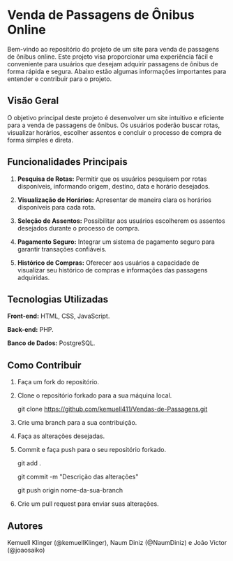 # Venda de Passagens de Ônibus Online
Bem-vindo ao repositório do projeto de um site para venda de passagens de ônibus online. Este projeto visa proporcionar uma experiência fácil e conveniente para usuários que desejam adquirir passagens de ônibus de forma rápida e segura. Abaixo estão algumas informações importantes para entender e contribuir para o projeto.

## Visão Geral
O objetivo principal deste projeto é desenvolver um site intuitivo e eficiente para a venda de passagens de ônibus. Os usuários poderão buscar rotas, visualizar horários, escolher assentos e concluir o processo de compra de forma simples e direta.

## Funcionalidades Principais
1. **Pesquisa de Rotas:** Permitir que os usuários pesquisem por rotas disponíveis, informando origem, destino, data e horário desejados.

2. **Visualização de Horários:** Apresentar de maneira clara os horários disponíveis para cada rota.

3. **Seleção de Assentos:** Possibilitar aos usuários escolherem os assentos desejados durante o processo de compra.

4. **Pagamento Seguro:** Integrar um sistema de pagamento seguro para garantir transações confiáveis.

5. **Histórico de Compras:** Oferecer aos usuários a capacidade de visualizar seu histórico de compras e informações das passagens adquiridas.

## Tecnologias Utilizadas
**Front-end:** HTML, CSS, JavaScript.

**Back-end:** PHP.

**Banco de Dados:** PostgreSQL.

## Como Contribuir
1. Faça um fork do repositório.

2. Clone o repositório forkado para a sua máquina local.

    git clone https://github.com/kemuell411/Vendas-de-Passagens.git

3. Crie uma branch para a sua contribuição.

4. Faça as alterações desejadas.

5. Commit e faça push para o seu repositório forkado.

   git add .

   git commit -m "Descrição das alterações"
   
   git push origin nome-da-sua-branch

7. Crie um pull request para enviar suas alterações.

## Autores
Kemuell Klinger (@kemuellKlinger), Naum Diniz (@NaumDiniz) e João Victor (@joaosaiko)
